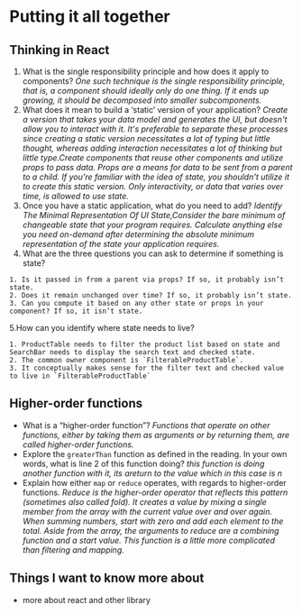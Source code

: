 # Putting it all together

## Thinking in React

1. What is the single responsibility principle and how does it apply to components?
*One such technique is the single responsibility principle, that is, a component should ideally only do one thing. If it ends up growing, it should be decomposed into smaller subcomponents.*
2. What does it mean to build a ‘static’ version of your application?
*Create a version that takes your data model and generates the UI, but doesn't allow you to interact with it. It's preferable to separate these processes since creating a static version necessitates a lot of typing but little thought, whereas adding interaction necessitates a lot of thinking but little type.Create components that reuse other components and utilize props to pass data. Props are a means for data to be sent from a parent to a child. If you're familiar with the idea of state, you shouldn't utilize it to create this static version. Only interactivity, or data that varies over time, is allowed to use state.*
3. Once you have a static application, what do you need to add?
*Identify The Minimal Representation Of UI State,Consider the bare minimum of changeable state that your program requires. Calculate anything else you need on-demand after determining the absolute minimum representation of the state your application requires.*
4. What are the three questions you can ask to determine if something is state?

``` text
1. Is it passed in from a parent via props? If so, it probably isn’t state.
2. Does it remain unchanged over time? If so, it probably isn’t state.
3. Can you compute it based on any other state or props in your component? If so, it isn’t state.
```

5.How can you identify where state needs to live?

```text
1. ProductTable needs to filter the product list based on state and SearchBar needs to display the search text and checked state.
2. The common owner component is `FilterableProductTable`.
3. It conceptually makes sense for the filter text and checked value to live in `FilterableProductTable`
```

## Higher-order functions

* What is a “higher-order function”?
*Functions that operate on other functions, either by taking them as arguments or by returning them, are called higher-order functions.*
* Explore the `greaterThan` function as defined in the reading. In your own words, what is line 2 of this function doing?
*this function is doing another function with it, its areturn to the value which in this case is n*
* Explain how either `map` or `reduce` operates, with regards to higher-order functions.
*Reduce is the higher-order operator that reflects this pattern (sometimes also called fold). It creates a value by mixing a single member from the array with the current value over and over again. When summing numbers, start with zero and add each element to the total.
Aside from the array, the arguments to reduce are a combining function and a start value. This function is a little more complicated than filtering and mapping.*

## Things I want to know more about

* more about react and other library
